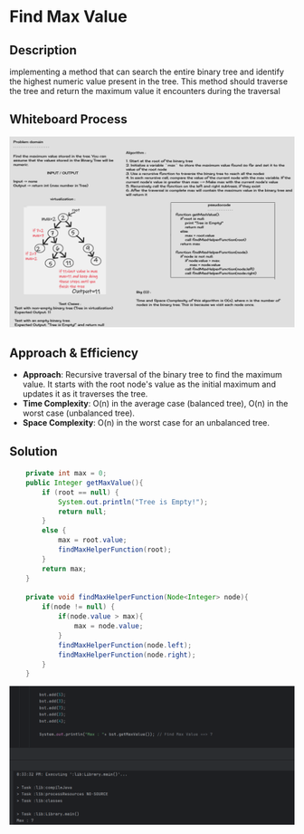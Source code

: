 # Find Max Value

## Description

implementing a method that can search the entire binary tree and identify the highest numeric value present in the tree. This method should traverse the tree and return the maximum value it encounters during the traversal

## Whiteboard Process

![Whiteboard](./assets/treeMaxWB.png)

## Approach & Efficiency
- **Approach**: Recursive traversal of the binary tree to find the maximum value. It starts with the root node's value as the initial maximum and updates it as it traverses the tree.
- **Time Complexity**: O(n) in the average case (balanced tree), O(n) in the worst case (unbalanced tree).
- **Space Complexity**: O(n) in the worst case for an unbalanced tree.

## Solution

```java
    private int max = 0;
    public Integer getMaxValue(){
        if (root == null) {
            System.out.println("Tree is Empty!");
            return null;
        }
        else {
            max = root.value;
            findMaxHelperFunction(root);
        }
        return max;
    }

    private void findMaxHelperFunction(Node<Integer> node){
        if(node != null) {
            if(node.value > max){
                max = node.value;
            }
            findMaxHelperFunction(node.left);
            findMaxHelperFunction(node.right);
        }
    }
```

![Output](./assets/treeMaxSol.png)
